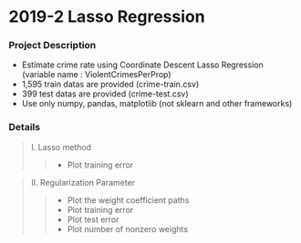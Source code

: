 # 2019-2 Lasso Regression


### Project Description

- Estimate crime rate using Coordinate Descent Lasso Regression (variable name : ViolentCrimesPerProp)
- 1,595 train datas are provided (crime-train.csv)
- 399 test datas are provided (crime-test.csv)
- Use only numpy, pandas, matplotlib (not sklearn and other frameworks)


### Details

> I. Lasso method  
>> - Plot training error

> II. Regularization Parameter
>> - Plot the weight coefficient paths
>> - Plot training error
>> - Plot test error
>> - Plot number of nonzero weights
